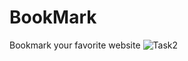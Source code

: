 # BookMark
Bookmark your favorite website
![Task2](https://user-images.githubusercontent.com/62077516/186555813-ef3fd9f7-e035-4461-81e4-2c63b0bdad79.png)
